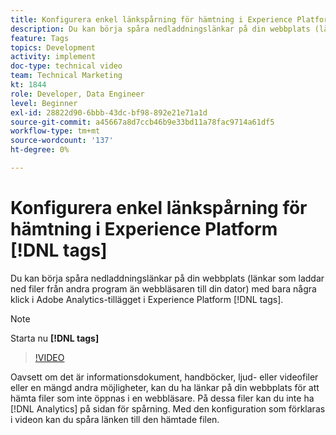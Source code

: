 ```yaml
---
title: Konfigurera enkel länkspårning för hämtning i Experience Platform [!DNL tags]
description: Du kan börja spåra nedladdningslänkar på din webbplats (länkar som laddar ned filer från andra program än webbläsaren till din dator) med bara några klick i Adobe Analytics-tillägget i Experience Platform [!DNL tags].
feature: Tags
topics: Development
activity: implement
doc-type: technical video
team: Technical Marketing
kt: 1844
role: Developer, Data Engineer
level: Beginner
exl-id: 28822d90-6bbb-43dc-bf98-892e21e71a1d
source-git-commit: a45667a8d7ccb46b9e33bd11a78fac9714a61df5
workflow-type: tm+mt
source-wordcount: '137'
ht-degree: 0%

---
```


# Konfigurera enkel länkspårning för hämtning i Experience Platform [!DNL tags]

Du kan börja spåra nedladdningslänkar på din webbplats (länkar som laddar ned filer från andra program än webbläsaren till din dator) med bara några klick i Adobe Analytics-tillägget i Experience Platform [!DNL tags].

>[!NOTE]
>
> Starta nu **[!DNL tags]**

>[!VIDEO](https://video.tv.adobe.com/v/25762/?quality=12&learn=on)

Oavsett om det är informationsdokument, handböcker, ljud- eller videofiler eller en mängd andra möjligheter, kan du ha länkar på din webbplats för att hämta filer som inte öppnas i en webbläsare. På dessa filer kan du inte ha [!DNL Analytics] på sidan för spårning. Med den konfiguration som förklaras i videon kan du spåra länken till den hämtade filen.
